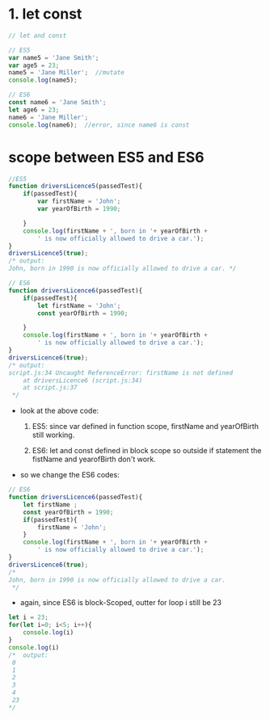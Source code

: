 # 1. let const

```js
// let and const

// ES5
var name5 = 'Jane Smith';
var age5 = 23;
name5 = 'Jane Miller';  //mutate
console.log(name5);

// ES6
const name6 = 'Jane Smith';
let age6 = 23;
name6 = 'Jane Miller';
console.log(name6);  //error, since name6 is const

```

# scope between ES5 and ES6

```js
//ES5
function driversLicence5(passedTest){
    if(passedTest){
        var firstName = 'John';
        var yearOfBirth = 1990;

    }
    console.log(firstName + ', born in '+ yearOfBirth + 
        ' is now officially allowed to drive a car.');
}
driversLicence5(true);
/* output:
John, born in 1990 is now officially allowed to drive a car. */

// ES6
function driversLicence6(passedTest){
    if(passedTest){
        let firstName = 'John';
        const yearOfBirth = 1990;

    }
    console.log(firstName + ', born in '+ yearOfBirth + 
        ' is now officially allowed to drive a car.');
}
driversLicence6(true);
/* output:
script.js:34 Uncaught ReferenceError: firstName is not defined
    at driversLicence6 (script.js:34)
    at script.js:37
 */
```

- look at the above code:
  
  1. ES5: since var defined in function scope, firstName and yearOfBirth still working.
  
  2. ES6: let and const defined in block scope so outside if statement the fistName 
     and yearofBirth don't work.

- so we change the ES6 codes:

```js
// ES6
function driversLicence6(passedTest){
    let firstName ;
    const yearOfBirth = 1990;
    if(passedTest){
        firstName = 'John';
    }
    console.log(firstName + ', born in '+ yearOfBirth + 
        ' is now officially allowed to drive a car.');
}
driversLicence6(true);
/*
John, born in 1990 is now officially allowed to drive a car. 
 */
```

- again, since ES6 is block-Scoped, outter for loop i still be 23

```js
let i = 23;
for(let i=0; i<5; i++){
    console.log(i)
}
console.log(i)
/*  output:
 0
 1
 2
 3
 4
 23
*/
```